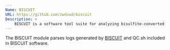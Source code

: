 ```yaml
---
Name: BISCUIT
URL: https://github.com/zwdzwd/biscuit
Description: >
    BISCUIT is a software tool suite for analyzing bisulfite-converted DNA sequencing.
---
```


The BISCUIT module parses logs generated by [BISCUIT](https://github.com/zwdzwd/biscuit) and QC.sh included in BISCUIT software.
